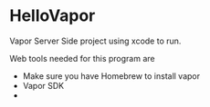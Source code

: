 # HelloVapor
Vapor Server Side project using xcode to run.

Web tools needed for this program are 
- Make sure you have Homebrew to install vapor
- Vapor SDK
- 
